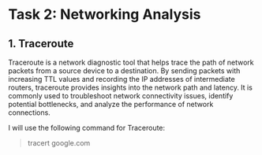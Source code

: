 # Task 2: Networking Analysis

## 1. Traceroute


Traceroute is a network diagnostic tool that helps trace the path of network packets from a source device to a destination. By sending packets with increasing TTL values and recording the IP addresses of intermediate routers, traceroute provides insights into the network path and latency. It is commonly used to troubleshoot network connectivity issues, identify potential bottlenecks, and analyze the performance of network connections.

I will use the following command for Traceroute:

>tracert google.com
